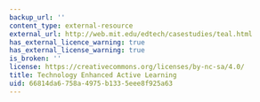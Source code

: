 ```yaml
---
backup_url: ''
content_type: external-resource
external_url: http://web.mit.edu/edtech/casestudies/teal.html
has_external_licence_warning: true
has_external_license_warning: true
is_broken: ''
license: https://creativecommons.org/licenses/by-nc-sa/4.0/
title: Technology Enhanced Active Learning
uid: 66814da6-758a-4975-b133-5eee8f925a63
---
```

